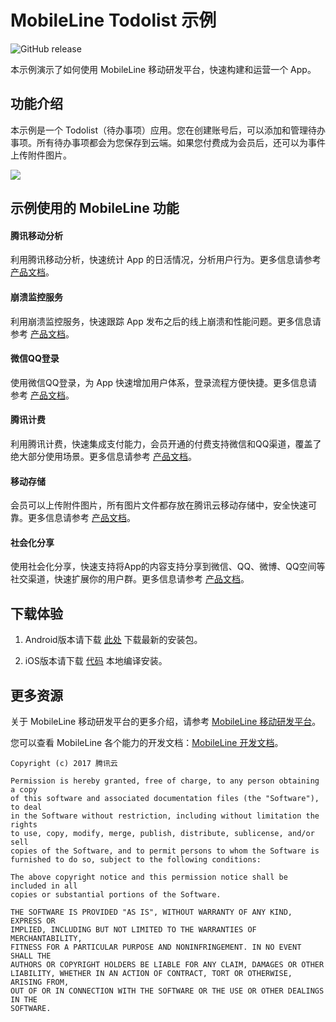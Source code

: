 # MobileLine Todolist 示例

![GitHub release](https://img.shields.io/github/release/tencentyun/tac-todolist.svg)

本示例演示了如何使用 MobileLine 移动研发平台，快速构建和运营一个 App。

## 功能介绍

本示例是一个 Todolist（待办事项）应用。您在创建账号后，可以添加和管理待办事项。所有待办事项都会为您保存到云端。如果您付费成为会员后，还可以为事件上传附件图片。

![](http://tacimg-1253960454.file.myqcloud.com/snapshots/todolist%20snapshots.jpg)

## 示例使用的 MobileLine 功能

#### 腾讯移动分析

利用腾讯移动分析，快速统计 App 的日活情况，分析用户行为。更多信息请参考 [产品文档](https://cloud.tencent.com/document/product/666/14822)。

#### 崩溃监控服务

利用崩溃监控服务，快速跟踪 App 发布之后的线上崩溃和性能问题。更多信息请参考 [产品文档](https://cloud.tencent.com/document/product/666/14824)。

#### 微信QQ登录

使用微信QQ登录，为 App 快速增加用户体系，登录流程方便快捷。更多信息请参考 [产品文档](https://cloud.tencent.com/document/product/666/14830)。

#### 腾讯计费

利用腾讯计费，快速集成支付能力，会员开通的付费支持微信和QQ渠道，覆盖了绝大部分使用场景。更多信息请参考 [产品文档](https://cloud.tencent.com/document/product/666/14832)。

#### 移动存储

会员可以上传附件图片，所有图片文件都存放在腾讯云移动存储中，安全快速可靠。更多信息请参考 [产品文档](https://cloud.tencent.com/document/product/666/14828)。

#### 社会化分享

使用社会化分享，快速支持将App的内容支持分享到微信、QQ、微博、QQ空间等社交渠道，快速扩展你的用户群。更多信息请参考 [产品文档](https://cloud.tencent.com/document/product/666/17840)。

## 下载体验

1. Android版本请下载 [此处](https://github.com/tencentyun/tac-todolist/releases/latest) 下载最新的安装包。

2. iOS版本请下载 [代码](https://github.com/tencentyun/tac-todolist/tree/master/iOS) 本地编译安装。 


## 更多资源

关于 MobileLine 移动研发平台的更多介绍，请参考 [MobileLine 移动研发平台](https://cloud.tencent.com/product/tac)。

您可以查看 MobileLine 各个能力的开发文档：[MobileLine 开发文档](https://cloud.tencent.com/document/product/666)。

```
Copyright (c) 2017 腾讯云

Permission is hereby granted, free of charge, to any person obtaining a copy
of this software and associated documentation files (the "Software"), to deal
in the Software without restriction, including without limitation the rights
to use, copy, modify, merge, publish, distribute, sublicense, and/or sell
copies of the Software, and to permit persons to whom the Software is
furnished to do so, subject to the following conditions:

The above copyright notice and this permission notice shall be included in all
copies or substantial portions of the Software.

THE SOFTWARE IS PROVIDED "AS IS", WITHOUT WARRANTY OF ANY KIND, EXPRESS OR
IMPLIED, INCLUDING BUT NOT LIMITED TO THE WARRANTIES OF MERCHANTABILITY,
FITNESS FOR A PARTICULAR PURPOSE AND NONINFRINGEMENT. IN NO EVENT SHALL THE
AUTHORS OR COPYRIGHT HOLDERS BE LIABLE FOR ANY CLAIM, DAMAGES OR OTHER
LIABILITY, WHETHER IN AN ACTION OF CONTRACT, TORT OR OTHERWISE, ARISING FROM,
OUT OF OR IN CONNECTION WITH THE SOFTWARE OR THE USE OR OTHER DEALINGS IN THE
SOFTWARE.
```